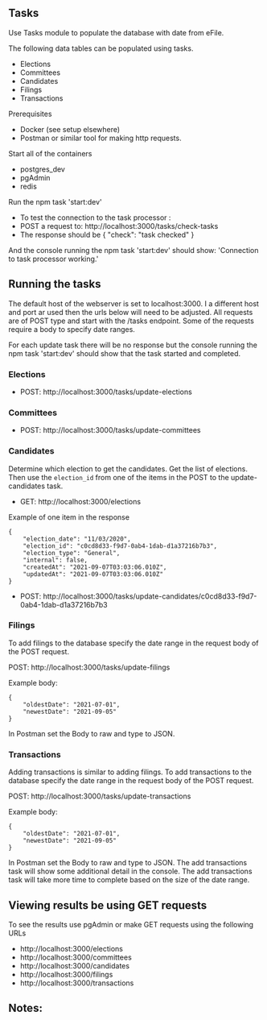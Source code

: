 ## Tasks

Use Tasks module to populate the database with date from eFile.

The following data tables can be populated using tasks.
* Elections
* Committees
* Candidates
* Filings
* Transactions


Prerequisites
* Docker (see setup elsewhere)
* Postman or similar tool for making http requests.

Start all of the containers
  * postgres_dev
  * pgAdmin
  * redis

Run the npm task 'start:dev'
* To test the connection to the task processor :
* POST a request to: http://localhost:3000/tasks/check-tasks
* The response should be
{
    "check": "task checked"
}

And the console running the npm task 'start:dev' should show:
'Connection to task processor working.'

## Running the tasks
The default host of the webserver is set to localhost:3000. I a different host and port ar used then the urls below will need to be adjusted. All requests are of POST type and start with the /tasks endpoint. Some of the requests require a body to specify date ranges.

For each update task there will be no response but the console running the npm task 'start:dev' should show that the task started and completed.

### Elections
* POST: http://localhost:3000/tasks/update-elections

### Committees
* POST: http://localhost:3000/tasks/update-committees

### Candidates
Determine which election to get the candidates. Get the list of elections. Then use the `election_id` from one of the items in the POST to the update-candidates task.
* GET: http://localhost:3000/elections

Example of one item in the response
```
{
    "election_date": "11/03/2020",
    "election_id": "c0cd8d33-f9d7-0ab4-1dab-d1a37216b7b3",
    "election_type": "General",
    "internal": false,
    "createdAt": "2021-09-07T03:03:06.010Z",
    "updatedAt": "2021-09-07T03:03:06.010Z"
}
```
* POST: http://localhost:3000/tasks/update-candidates/c0cd8d33-f9d7-0ab4-1dab-d1a37216b7b3

### Filings
To add filings to the database specify the date range in the request body of the POST request.

POST: http://localhost:3000/tasks/update-filings

Example body:
```
{
    "oldestDate": "2021-07-01",
    "newestDate": "2021-09-05"
}
```
In Postman set the Body to raw and type to JSON.

### Transactions
Adding transactions is similar to adding filings.
To add transactions to the database specify the date range in the request body of the POST request.

POST: http://localhost:3000/tasks/update-transactions

Example body:
```
{
    "oldestDate": "2021-07-01",
    "newestDate": "2021-09-05"
}
```
In Postman set the Body to raw and type to JSON.
The add transactions task will show some additional detail in the console. The add transactions task will take more time to complete based on the size of the date range. 

## Viewing results be using GET requests
To see the results use pgAdmin or make GET requests using the following URLs  

* http://localhost:3000/elections
* http://localhost:3000/committees
* http://localhost:3000/candidates
* http://localhost:3000/filings
* http://localhost:3000/transactions

## Notes:
